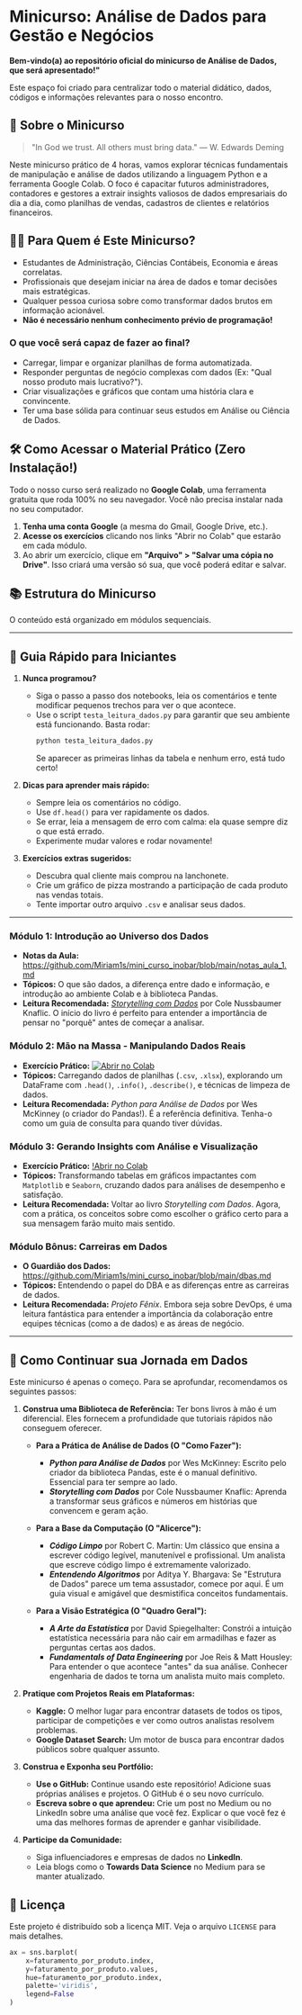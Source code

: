 # Minicurso: Análise de Dados para Gestão e Negócios

**Bem-vindo(a) ao repositório oficial do minicurso de Análise de Dados, que será apresentado!"**

Este espaço foi criado para centralizar todo o material didático, dados, códigos e informações relevantes para o nosso encontro.

## 🎯 Sobre o Minicurso

> "In God we trust. All others must bring data." — W. Edwards Deming

Neste minicurso prático de 4 horas, vamos explorar técnicas fundamentais de manipulação e análise de dados utilizando a linguagem Python e a ferramenta Google Colab. O foco é capacitar futuros administradores, contadores e gestores a extrair insights valiosos de dados empresariais do dia a dia, como planilhas de vendas, cadastros de clientes e relatórios financeiros.

## 🧑‍💻 Para Quem é Este Minicurso?

*   Estudantes de Administração, Ciências Contábeis, Economia e áreas correlatas.
*   Profissionais que desejam iniciar na área de dados e tomar decisões mais estratégicas.
*   Qualquer pessoa curiosa sobre como transformar dados brutos em informação acionável.
*   **Não é necessário nenhum conhecimento prévio de programação!**

### O que você será capaz de fazer ao final?

*   Carregar, limpar e organizar planilhas de forma automatizada.
*   Responder perguntas de negócio complexas com dados (Ex: "Qual nosso produto mais lucrativo?").
*   Criar visualizações e gráficos que contam uma história clara e convincente.
*   Ter uma base sólida para continuar seus estudos em Análise ou Ciência de Dados.

## 🛠️ Como Acessar o Material Prático (Zero Instalação!)

Todo o nosso curso será realizado no **Google Colab**, uma ferramenta gratuita que roda 100% no seu navegador. Você não precisa instalar nada no seu computador.

1.  **Tenha uma conta Google** (a mesma do Gmail, Google Drive, etc.).
2.  **Acesse os exercícios** clicando nos links "Abrir no Colab" que estarão em cada módulo.
3.  Ao abrir um exercício, clique em **"Arquivo" > "Salvar uma cópia no Drive"**. Isso criará uma versão só sua, que você poderá editar e salvar.

## 📚 Estrutura do Minicurso

O conteúdo está organizado em módulos sequenciais.

---

## 🚦 Guia Rápido para Iniciantes

1. **Nunca programou?**
    - Siga o passo a passo dos notebooks, leia os comentários e tente modificar pequenos trechos para ver o que acontece.
    - Use o script `testa_leitura_dados.py` para garantir que seu ambiente está funcionando. Basta rodar:
      ```bash
      python testa_leitura_dados.py
      ```
      Se aparecer as primeiras linhas da tabela e nenhum erro, está tudo certo!

2. **Dicas para aprender mais rápido:**
    - Sempre leia os comentários no código.
    - Use `df.head()` para ver rapidamente os dados.
    - Se errar, leia a mensagem de erro com calma: ela quase sempre diz o que está errado.
    - Experimente mudar valores e rodar novamente!

3. **Exercícios extras sugeridos:**
    - Descubra qual cliente mais comprou na lanchonete.
    - Crie um gráfico de pizza mostrando a participação de cada produto nas vendas totais.
    - Tente importar outro arquivo `.csv` e analisar seus dados.

---

### Módulo 1: Introdução ao Universo dos Dados
*   **Notas da Aula:** https://github.com/Miriam1s/mini_curso_inobar/blob/main/notas_aula_1.md
*   **Tópicos:** O que são dados, a diferença entre dado e informação, e introdução ao ambiente Colab e à biblioteca Pandas.
*   **Leitura Recomendada:** [*Storytelling com Dados*](https://www.amazon.com.br/Storytelling-com-Dados-visualiza%C3%A7%C3%A3o-profissionais/dp/8550804688/) por Cole Nussbaumer Knaflic. O início do livro é perfeito para entender a importância de pensar no "porquê" antes de começar a analisar.

### Módulo 2: Mão na Massa - Manipulando Dados Reais
*   **Exercício Prático:** [![Abrir no Colab](https://colab.research.google.com/assets/colab-badge.svg)](https://colab.research.google.com/github/Miriam1s/mini_curso_inobar/blob/main/modulo_2/exercicio_pratico_m2.ipynb)
*   **Tópicos:** Carregando dados de planilhas (`.csv`, `.xlsx`), explorando um DataFrame com `.head()`, `.info()`, `.describe()`, e técnicas de limpeza de dados.
*   **Leitura Recomendada:** *Python para Análise de Dados* por Wes McKinney (o criador do Pandas!). É a referência definitiva. Tenha-o como um guia de consulta para quando tiver dúvidas.

### Módulo 3: Gerando Insights com Análise e Visualização
*   **Exercício Prático:** [!Abrir no Colab](https://colab.research.google.com/github/Miriam1s/mini_curso_inobar/blob/main/modulo_3/exercicio_pratico_m3.ipynb)
*   **Tópicos:** Transformando tabelas em gráficos impactantes com `Matplotlib` e `Seaborn`, cruzando dados para análises de desempenho e satisfação.
*   **Leitura Recomendada:** Voltar ao livro *Storytelling com Dados*. Agora, com a prática, os conceitos sobre como escolher o gráfico certo para a sua mensagem farão muito mais sentido.

### Módulo Bônus: Carreiras em Dados
*   **O Guardião dos Dados:** https://github.com/Miriam1s/mini_curso_inobar/blob/main/dbas.md
*   **Tópicos:** Entendendo o papel do DBA e as diferenças entre as carreiras de dados.
*   **Leitura Recomendada:** *Projeto Fênix*. Embora seja sobre DevOps, é uma leitura fantástica para entender a importância da colaboração entre equipes técnicas (como a de dados) e as áreas de negócio.

---

## 🌱 Como Continuar sua Jornada em Dados

Este minicurso é apenas o começo. Para se aprofundar, recomendamos os seguintes passos:

1.  **Construa uma Biblioteca de Referência:**
    Ter bons livros à mão é um diferencial. Eles fornecem a profundidade que tutoriais rápidos não conseguem oferecer.

    *   **Para a Prática de Análise de Dados (O "Como Fazer"):**
        *   ***Python para Análise de Dados*** por Wes McKinney: Escrito pelo criador da biblioteca Pandas, este é o manual definitivo. Essencial para ter sempre ao lado.
        *   ***Storytelling com Dados*** por Cole Nussbaumer Knaflic: Aprenda a transformar seus gráficos e números em histórias que convencem e geram ação.

    *   **Para a Base da Computação (O "Alicerce"):**
        *   ***Código Limpo*** por Robert C. Martin: Um clássico que ensina a escrever código legível, manutenível e profissional. Um analista que escreve código limpo é extremamente valorizado.
        *   ***Entendendo Algoritmos*** por Aditya Y. Bhargava: Se "Estrutura de Dados" parece um tema assustador, comece por aqui. É um guia visual e amigável que desmistifica conceitos fundamentais.

    *   **Para a Visão Estratégica (O "Quadro Geral"):**
        *   ***A Arte da Estatística*** por David Spiegelhalter: Constrói a intuição estatística necessária para não cair em armadilhas e fazer as perguntas certas aos dados.
        *   ***Fundamentals of Data Engineering*** por Joe Reis & Matt Housley: Para entender o que acontece "antes" da sua análise. Conhecer engenharia de dados te torna um analista muito mais completo.

2.  **Pratique com Projetos Reais em Plataformas:**
    *   **Kaggle:** O melhor lugar para encontrar datasets de todos os tipos, participar de competições e ver como outros analistas resolvem problemas.
    *   **Google Dataset Search:** Um motor de busca para encontrar dados públicos sobre qualquer assunto.

3.  **Construa e Exponha seu Portfólio:**
    *   **Use o GitHub:** Continue usando este repositório! Adicione suas próprias análises e projetos. O GitHub é o seu novo currículo.
    *   **Escreva sobre o que aprendeu:** Crie um post no Medium ou no LinkedIn sobre uma análise que você fez. Explicar o que você fez é uma das melhores formas de aprender e ganhar visibilidade.

4.  **Participe da Comunidade:**
    *   Siga influenciadores e empresas de dados no **LinkedIn**.
    *   Leia blogs como o **Towards Data Science** no Medium para se manter atualizado.

## 📄 Licença

Este projeto é distribuído sob a licença MIT. Veja o arquivo `LICENSE` para mais detalhes.

```python
ax = sns.barplot(
    x=faturamento_por_produto.index,
    y=faturamento_por_produto.values,
    hue=faturamento_por_produto.index,
    palette='viridis',
    legend=False
)
```
